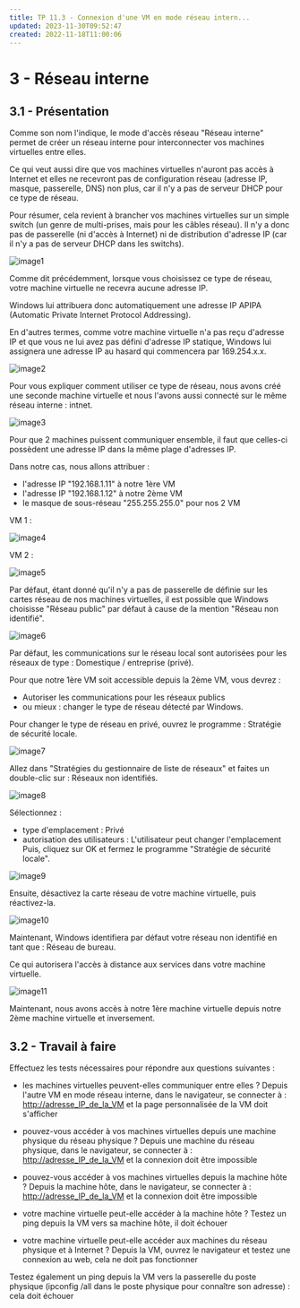 ```yaml
---
title: TP 11.3 - Connexion d'une VM en mode réseau intern...
updated: 2023-11-30T09:52:47
created: 2022-11-18T11:00:06
---
```


# 3 - Réseau interne

## 3.1 - Présentation

Comme son nom l'indique, le mode d'accès réseau "Réseau interne" permet de créer un réseau interne pour interconnecter vos machines virtuelles entre elles.

Ce qui veut aussi dire que vos machines virtuelles n'auront pas accès à Internet et elles ne recevront pas de configuration réseau (adresse IP, masque, passerelle, DNS) non plus, car il n'y a pas de serveur DHCP pour ce type de réseau.

Pour résumer, cela revient à brancher vos machines virtuelles sur un simple switch (un genre de multi-prises, mais pour les câbles réseau). Il n'y a donc pas de passerelle (ni d'accès à Internet) ni de distribution d'adresse IP (car il n'y a pas de serveur DHCP dans les switchs).

![image1](resources/f4f0fb788d824ceba8ec8e8ad3f104d9.jpg)

Comme dit précédemment, lorsque vous choisissez ce type de réseau, votre machine virtuelle ne recevra aucune adresse IP.

Windows lui attribuera donc automatiquement une adresse IP APIPA (Automatic Private Internet Protocol Addressing).

En d'autres termes, comme votre machine virtuelle n'a pas reçu d'adresse IP et que vous ne lui avez pas défini d'adresse IP statique, Windows lui assignera une adresse IP au hasard qui commencera par 169.254.x.x.

![image2](resources/8dc7d7e5b45342debb548d53c3d6284d.jpg)

Pour vous expliquer comment utiliser ce type de réseau, nous avons créé une seconde machine virtuelle et nous l'avons aussi connecté sur le même réseau interne : intnet.

![image3](resources/707689c77c9049018220de04bfbdcfbf.jpg)

Pour que 2 machines puissent communiquer ensemble, il faut que celles-ci possèdent une adresse IP dans la même plage d'adresses IP.

Dans notre cas, nous allons attribuer :
- l'adresse IP "192.168.1.11" à notre 1ère VM
- l'adresse IP "192.168.1.12" à notre 2ème VM
- le masque de sous-réseau "255.255.255.0" pour nos 2 VM

VM 1 :

![image4](resources/c7b13830add34dafbcf73d9b34519e19.jpg)

VM 2 :

![image5](resources/371a6cc1908249b98bfa40c35e7ed0f6.jpg)

Par défaut, étant donné qu'il n'y a pas de passerelle de définie sur les cartes réseau de nos machines virtuelles, il est possible que Windows choisisse "Réseau public" par défaut à cause de la mention "Réseau non identifié".

![image6](resources/e45bb78b664b4237862815c46457805e.jpg)

Par défaut, les communications sur le réseau local sont autorisées pour les réseaux de type : Domestique / entreprise (privé).

Pour que notre 1ère VM soit accessible depuis la 2ème VM, vous devrez :
- Autoriser les communications pour les réseaux publics
- ou mieux : changer le type de réseau détecté par Windows.

Pour changer le type de réseau en privé, ouvrez le programme : Stratégie de sécurité locale.

![image7](resources/f64f38430466422585c717e9687bc16d.jpg)

Allez dans "Stratégies du gestionnaire de liste de réseaux" et faites un double-clic sur : Réseaux non identifiés.

![image8](resources/8587260f9db9405bb231469e6ffa93c7.jpg)

Sélectionnez :
- type d'emplacement : Privé
- autorisation des utilisateurs : L'utilisateur peut changer l'emplacement
Puis, cliquez sur OK et fermez le programme "Stratégie de sécurité locale".

![image9](resources/c03c85b15b2d4c6cb20347c75f5f5ed2.jpg)

Ensuite, désactivez la carte réseau de votre machine virtuelle, puis réactivez-la.

![image10](resources/6ce1072013644a73bb434d4925866fbf.jpg)

Maintenant, Windows identifiera par défaut votre réseau non identifié en tant que : Réseau de bureau.

Ce qui autorisera l'accès à distance aux services dans votre machine virtuelle.

![image11](resources/fbc67ccc6bf242f9b98c37b2037be579.jpg)

Maintenant, nous avons accès à notre 1ère machine virtuelle depuis notre 2ème machine virtuelle et inversement.

## 3.2 - Travail à faire

Effectuez les tests nécessaires pour répondre aux questions suivantes :

- les machines virtuelles peuvent-elles communiquer entre elles ?
Depuis l'autre VM en mode réseau interne, dans le navigateur, se connecter à :  
<http://adresse_IP_de_la_VM> et la page personnalisée de la VM doit s'afficher

- pouvez-vous accéder à vos machines virtuelles depuis une machine physique du réseau physique ?
Depuis une machine du réseau physique, dans le navigateur, se connecter à :  
<http://adresse_IP_de_la_VM> et la connexion doit être impossible

- pouvez-vous accéder à vos machines virtuelles depuis la machine hôte ?
Depuis la machine hôte, dans le navigateur, se connecter à :  
<http://adresse_IP_de_la_VM> et la connexion doit être impossible

- votre machine virtuelle peut-elle accéder à la machine hôte ?
Testez un ping depuis la VM vers sa machine hôte, il doit échouer

- votre machine virtuelle peut-elle accéder aux machines du réseau physique et à Internet ?
Depuis la VM, ouvrez le navigateur et testez une connexion au web, cela ne doit pas fonctionner

Testez également un ping depuis la VM vers la passerelle du poste physique (ipconfig /all dans le poste physique pour connaître son adresse) : cela doit échouer

